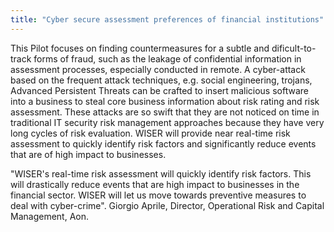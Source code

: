 ```yaml
---
title: "Cyber secure assessment preferences of financial institutions"
---
```


This Pilot focuses on finding countermeasures for a subtle and dificult-to-track forms of fraud, such as the leakage of confidential information in assessment processes, especially conducted in remote. A cyber-attack based on the frequent attack techniques, e.g. social engineering, trojans, Advanced Persistent Threats can be crafted to insert malicious software into a business to steal core business information about risk rating and risk assessment. These attacks are so swift that they are not noticed on time in traditional IT security risk management approaches because they have very long cycles of risk evaluation. WISER will provide near real-time risk assessment to quickly identify risk factors and significantly reduce events that are of high impact to businesses. 

"WISER's real-time risk assessment will quickly identify risk factors. This will drastically reduce events that are high impact to businesses in the financial sector. WISER will let us move towards preventive measures to deal with cyber-crime". Giorgio Aprile, Director, Operational Risk and Capital Management, Aon.

